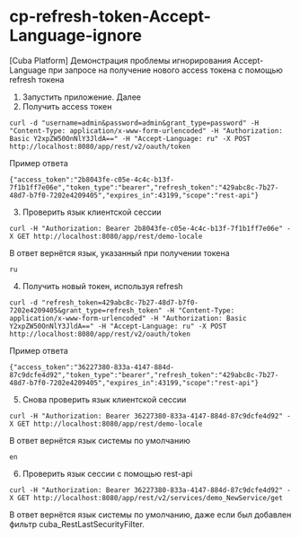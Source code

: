 # cp-refresh-token-Accept-Language-ignore
[Cuba Platform] Демонстрация проблемы игнорирования Accept-Language при запросе на получение нового access токена с помощью refresh токена

1. Запустить приложение. Далее
2. Получить access токен
```
curl -d "username=admin&password=admin&grant_type=password" -H "Content-Type: application/x-www-form-urlencoded" -H "Authorization: Basic Y2xpZW50OnNlY3JldA==" -H "Accept-Language: ru" -X POST http://localhost:8080/app/rest/v2/oauth/token
```
Пример ответа
```
{"access_token":"2b8043fe-c05e-4c4c-b13f-7f1b1ff7e06e","token_type":"bearer","refresh_token":"429abc8c-7b27-48d7-b7f0-7202e4209405","expires_in":43199,"scope":"rest-api"}
```
3. Проверить язык клиентской сессии
```
curl -H "Authorization: Bearer 2b8043fe-c05e-4c4c-b13f-7f1b1ff7e06e" -X GET http://localhost:8080/app/rest/demo-locale
```
В ответ вернётся язык, указанный при получении токена
```
ru
```
4. Получить новый токен, используя refresh
```
curl -d "refresh_token=429abc8c-7b27-48d7-b7f0-7202e4209405&grant_type=refresh_token" -H "Content-Type: application/x-www-form-urlencoded" -H "Authorization: Basic Y2xpZW50OnNlY3JldA==" -H "Accept-Language: ru" -X POST http://localhost:8080/app/rest/v2/oauth/token
```
Пример ответа
```
{"access_token":"36227380-833a-4147-884d-87c9dcfe4d92","token_type":"bearer","refresh_token":"429abc8c-7b27-48d7-b7f0-7202e4209405","expires_in":43199,"scope":"rest-api"}
```
5. Снова проверить язык клиентской сессии
```
curl -H "Authorization: Bearer 36227380-833a-4147-884d-87c9dcfe4d92" -X GET http://localhost:8080/app/rest/demo-locale
```
В ответ вернётся язык системы по умолчанию
```
en
```
6. Проверить язык сессии с помощью rest-api
```
curl -H "Authorization: Bearer 36227380-833a-4147-884d-87c9dcfe4d92" -X GET http://localhost:8080/app/rest/v2/services/demo_NewService/get
```
В ответ вернётся язык системы по умолчанию, даже если был добавлен фильтр cuba_RestLastSecurityFilter.


